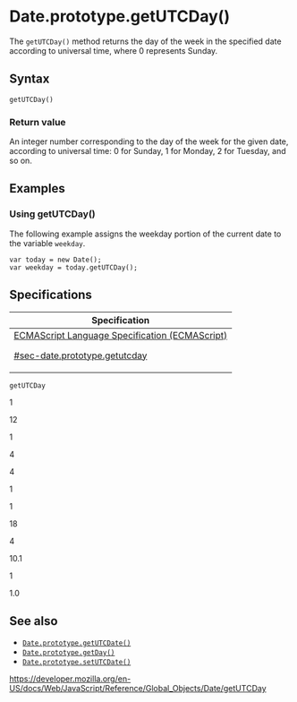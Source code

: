 # Date.prototype.getUTCDay()

The `getUTCDay()` method returns the day of the week in the specified date according to universal time, where 0 represents Sunday.

## Syntax

    getUTCDay()

### Return value

An integer number corresponding to the day of the week for the given date, according to universal time: 0 for Sunday, 1 for Monday, 2 for Tuesday, and so on.

## Examples

### Using getUTCDay()

The following example assigns the weekday portion of the current date to the variable `weekday`.

    var today = new Date();
    var weekday = today.getUTCDay();

## Specifications

<table><thead><tr class="header"><th>Specification</th></tr></thead><tbody><tr class="odd"><td><a href="https://tc39.es/ecma262/#sec-date.prototype.getutcday">ECMAScript Language Specification (ECMAScript) 
<br/>

<span class="small">#sec-date.prototype.getutcday</span></a></td></tr></tbody></table>

`getUTCDay`

1

12

1

4

4

1

1

18

4

10.1

1

1.0

## See also

- [`Date.prototype.getUTCDate()`](getutcdate)
- [`Date.prototype.getDay()`](getday)
- [`Date.prototype.setUTCDate()`](setutcdate)

<a href="https://developer.mozilla.org/en-US/docs/Web/JavaScript/Reference/Global_Objects/Date/getUTCDay" class="_attribution-link">https://developer.mozilla.org/en-US/docs/Web/JavaScript/Reference/Global_Objects/Date/getUTCDay</a>
